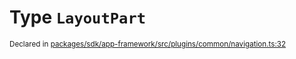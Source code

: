 # Type `LayoutPart`
<sub>Declared in [packages/sdk/app-framework/src/plugins/common/navigation.ts:32](https://github.com/dxos/dxos/blob/52455dba3/packages/sdk/app-framework/src/plugins/common/navigation.ts#L32)</sub>






